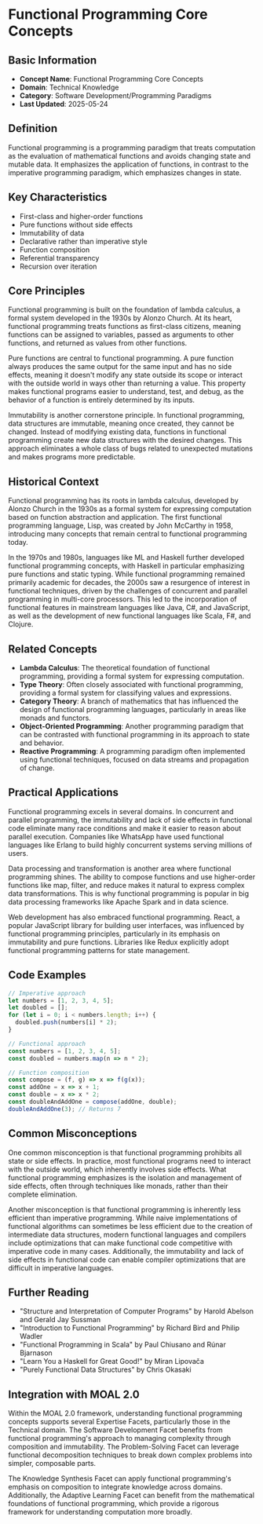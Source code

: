 # Functional Programming Core Concepts

## Basic Information
- **Concept Name**: Functional Programming Core Concepts
- **Domain**: Technical Knowledge
- **Category**: Software Development/Programming Paradigms
- **Last Updated**: 2025-05-24

## Definition
Functional programming is a programming paradigm that treats computation as the evaluation of mathematical functions and avoids changing state and mutable data. It emphasizes the application of functions, in contrast to the imperative programming paradigm, which emphasizes changes in state.

## Key Characteristics
- First-class and higher-order functions
- Pure functions without side effects
- Immutability of data
- Declarative rather than imperative style
- Function composition
- Referential transparency
- Recursion over iteration

## Core Principles

Functional programming is built on the foundation of lambda calculus, a formal system developed in the 1930s by Alonzo Church. At its heart, functional programming treats functions as first-class citizens, meaning functions can be assigned to variables, passed as arguments to other functions, and returned as values from other functions.

Pure functions are central to functional programming. A pure function always produces the same output for the same input and has no side effects, meaning it doesn't modify any state outside its scope or interact with the outside world in ways other than returning a value. This property makes functional programs easier to understand, test, and debug, as the behavior of a function is entirely determined by its inputs.

Immutability is another cornerstone principle. In functional programming, data structures are immutable, meaning once created, they cannot be changed. Instead of modifying existing data, functions in functional programming create new data structures with the desired changes. This approach eliminates a whole class of bugs related to unexpected mutations and makes programs more predictable.

## Historical Context

Functional programming has its roots in lambda calculus, developed by Alonzo Church in the 1930s as a formal system for expressing computation based on function abstraction and application. The first functional programming language, Lisp, was created by John McCarthy in 1958, introducing many concepts that remain central to functional programming today.

In the 1970s and 1980s, languages like ML and Haskell further developed functional programming concepts, with Haskell in particular emphasizing pure functions and static typing. While functional programming remained primarily academic for decades, the 2000s saw a resurgence of interest in functional techniques, driven by the challenges of concurrent and parallel programming in multi-core processors. This led to the incorporation of functional features in mainstream languages like Java, C#, and JavaScript, as well as the development of new functional languages like Scala, F#, and Clojure.

## Related Concepts
- **Lambda Calculus**: The theoretical foundation of functional programming, providing a formal system for expressing computation.
- **Type Theory**: Often closely associated with functional programming, providing a formal system for classifying values and expressions.
- **Category Theory**: A branch of mathematics that has influenced the design of functional programming languages, particularly in areas like monads and functors.
- **Object-Oriented Programming**: Another programming paradigm that can be contrasted with functional programming in its approach to state and behavior.
- **Reactive Programming**: A programming paradigm often implemented using functional techniques, focused on data streams and propagation of change.

## Practical Applications

Functional programming excels in several domains. In concurrent and parallel programming, the immutability and lack of side effects in functional code eliminate many race conditions and make it easier to reason about parallel execution. Companies like WhatsApp have used functional languages like Erlang to build highly concurrent systems serving millions of users.

Data processing and transformation is another area where functional programming shines. The ability to compose functions and use higher-order functions like map, filter, and reduce makes it natural to express complex data transformations. This is why functional programming is popular in big data processing frameworks like Apache Spark and in data science.

Web development has also embraced functional programming. React, a popular JavaScript library for building user interfaces, was influenced by functional programming principles, particularly in its emphasis on immutability and pure functions. Libraries like Redux explicitly adopt functional programming patterns for state management.

## Code Examples

```javascript
// Imperative approach
let numbers = [1, 2, 3, 4, 5];
let doubled = [];
for (let i = 0; i < numbers.length; i++) {
  doubled.push(numbers[i] * 2);
}

// Functional approach
const numbers = [1, 2, 3, 4, 5];
const doubled = numbers.map(n => n * 2);

// Function composition
const compose = (f, g) => x => f(g(x));
const addOne = x => x + 1;
const double = x => x * 2;
const doubleAndAddOne = compose(addOne, double);
doubleAndAddOne(3); // Returns 7
```

## Common Misconceptions

One common misconception is that functional programming prohibits all state or side effects. In practice, most functional programs need to interact with the outside world, which inherently involves side effects. What functional programming emphasizes is the isolation and management of side effects, often through techniques like monads, rather than their complete elimination.

Another misconception is that functional programming is inherently less efficient than imperative programming. While naive implementations of functional algorithms can sometimes be less efficient due to the creation of intermediate data structures, modern functional languages and compilers include optimizations that can make functional code competitive with imperative code in many cases. Additionally, the immutability and lack of side effects in functional code can enable compiler optimizations that are difficult in imperative languages.

## Further Reading
- "Structure and Interpretation of Computer Programs" by Harold Abelson and Gerald Jay Sussman
- "Introduction to Functional Programming" by Richard Bird and Philip Wadler
- "Functional Programming in Scala" by Paul Chiusano and Rúnar Bjarnason
- "Learn You a Haskell for Great Good!" by Miran Lipovača
- "Purely Functional Data Structures" by Chris Okasaki

## Integration with MOAL 2.0

Within the MOAL 2.0 framework, understanding functional programming concepts supports several Expertise Facets, particularly those in the Technical domain. The Software Development Facet benefits from functional programming's approach to managing complexity through composition and immutability. The Problem-Solving Facet can leverage functional decomposition techniques to break down complex problems into simpler, composable parts.

The Knowledge Synthesis Facet can apply functional programming's emphasis on composition to integrate knowledge across domains. Additionally, the Adaptive Learning Facet can benefit from the mathematical foundations of functional programming, which provide a rigorous framework for understanding computation more broadly.
